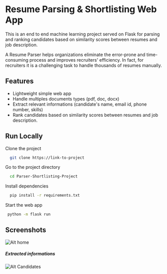 
# Resume Parsing & Shortlisting Web App

This is an end to end machine learning project served on Flask for parsing and ranking candidates based on similarity scores between resumes and job description.

A Resume Parser helps organizations eliminate the error-prone and time-consuming process and improves recruiters' efficiency. 
In fact, for recruiters it is a challenging task to handle thousands of resumes manually.
## Features

- Lightweight simple web app
- Handle multiples documents types (pdf, doc, docx)
- Extract relevant informations (candidate's name, email id, phone number, skills)
- Rank candidates based on similarity scores between resumes and job description.


## Run Locally

Clone the project

```bash
  git clone https://link-to-project
```

Go to the project directory

```bash
  cd Parser-Shortlisting-Project
```

Install dependencies

```bash
  pip install -r requirements.txt
```

Start the web app

```bash
 python -m flask run
```


## Screenshots

![Alt home](/screenshots/home.png?raw=true "Home")
##### Extracted informations
![Alt Candidates](/screenshots/outputsheet.png?raw=true "Output")


